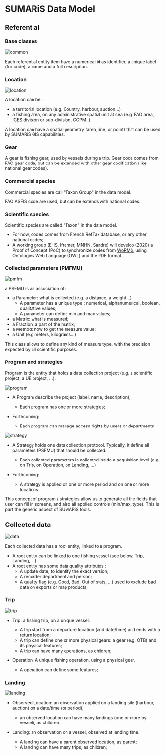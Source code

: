 # SUMARiS Data Model


## Referential

### Base classes

![common](referential/common.svg)

Each referential entity item have a numerical id as identifier, a unique label (for code), a name and a full description. 

### Location

![location](referential/location.svg)

A location can be:
  - a territorial location (e.g. Country, harbour, auction...)
  - a fishing area, on any administrative spatial unit at sea (e.g. FAO area, ICES division or sub-division, CGPM..)

A location can have a spatial geometry (area, line, or point) that can be used by SUMARiS GIS capabilities.  

### Gear

A gear is fishing gear, used by vessels during a trip. 
Gear code comes from FAO gear code, but can be extended with other gear codification (like national gear codes).

### Commercial species

Commercial species are call "Taxon Group" in the data model.

FAO ASFIS code are used, but can be extends with national codes. 

### Scientific species

Scientific species are called "Taxon" in the data model.

 - For now, codes comes from French RefTax database, or any other national codes;
 - A working group (E-IS, Ifremer, MNHN, Sandre) will develop (2020) a Proof of Concept (PoC) to synchronize codes from [WoRMS](http://www.marinespecies.org/), using Ontologies Web Language (OWL) and the RDF format.    

### Collected parameters (PMFMU)

![pmfm](referential/pmfm.svg)

a PSFMU is an association of:
 
 - a Parameter: what is collected (e.g. a distance, a weight...);
    * A parameter has a unique type : numerical, alphanumerical, boolean, qualitative values;
    * A parameter can define min and max values;
 - a Matrix: what is measured;
 - a Fraction: a part of the matrix;
 - a Method: how to get the measure value;
 - a Unit (e.g meters, kilograms...)

This class allows to define any kind of measure type, with the precision expected by all scientific purposes.

### Program and strategies

Program is the entity that holds a data collection project (e.g. a scientific project, a UE project, ...).

![program](administration/program.svg)

 - A Program describe the project (label, name, description);  
   * Each program has one or more strategies; 
   
 - Forthcoming:
   * Each program can manage access rights by users or departments

![strategy](administration/strategy.svg)

 - A Strategy holds one data collection protocol. Typically, it define all parameters (PSFMU) that should be collected.
   * Each collected parameters is collected inside a acquisition level (e.g. on Trip, on Operation, on Landing, ...)

 - Forthcoming:
    * A strategy is applied on one or more period and on one or more locations.
   
This concept of program / strategies allow us to generate all the fields that user can fill in screens,
and also all applied controls (min/max, type).
This is part the generic aspect of SUMARiS tools.
 
## Collected data

![data](data/common.svg)

Each collected data has a root entity, linked to a program.

- A root entity can be linked to one fishing vessel (see below: Trip, Landing, ...)
- A root entity has some data quality attributes : 
  * A update date, to identify the exact version;
  * A recorder department and person;
  * A quality flag (e.g. Good, Bad, Out of stats, ...) used to exclude bad data on exports or map products; 

### Trip

![trip](data/trip.svg)

- Trip: a fishing trip, on a unique vessel.
  * A trip start from a departure location (and date/time) and ends with a return location; 
  * A trip can define one or more physical gears: a gear (e.g. OTB) and its physical features;
  * A trip can have many operations, as children;

- Operation: A unique fishing operation, using a physical gear.
  * A operation can define some features;


### Landing

![landing](data/landing.svg)

- Observed Location: an observation applied on a landing site (harbour, auction) on a date/time (or period);
  * an observed location can have many landings (one or more by vessel), as children.

- Landing: an observation on a vessel, observed at landing time.
  * A landing can have a parent observed location, as parent;  
  * A landing can have many trips, as children;
